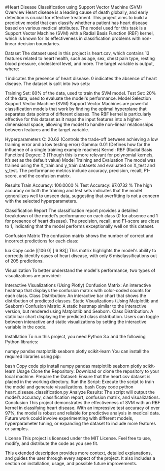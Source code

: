 #Heart Disease Classification using Support Vector Machine (SVM)
Overview
Heart disease is a leading cause of death globally, and early detection is crucial for effective treatment. This project aims to build a predictive model that can classify whether a patient has heart disease based on various medical attributes. The model used for this task is a Support Vector Machine (SVM) with a Radial Basis Function (RBF) kernel, which is known for its effectiveness in classification problems with non-linear decision boundaries.

Dataset
The dataset used in this project is heart.csv, which contains 13 features related to heart health, such as age, sex, chest pain type, resting blood pressure, cholesterol level, and more. The target variable is output, where:

1 indicates the presence of heart disease.
0 indicates the absence of heart disease.
The dataset is split into two sets:

Training Set: 80% of the data, used to train the SVM model.
Test Set: 20% of the data, used to evaluate the model's performance.
Model Selection
Support Vector Machine (SVM)
Support Vector Machines are powerful classification models that work by finding the optimal hyperplane that separates data points of different classes. The RBF kernel is particularly effective for this dataset as it maps the input features into a higher-dimensional space, allowing the model to handle non-linear relationships between features and the target variable.

Hyperparameters
C: 20.62 (Controls the trade-off between achieving a low training error and a low testing error)
Gamma: 0.01 (Defines how far the influence of a single training example reaches)
Kernel: RBF (Radial Basis Function)
Degree: 3 (Though this is more relevant for polynomial kernels, it’s set as the default value)
Model Training and Evaluation
The model was trained using the X_train and y_train datasets and evaluated on X_test and y_test. The performance metrics include accuracy, precision, recall, F1-score, and the confusion matrix.

Results
Train Accuracy: 100.0000 %
Test Accuracy: 97.0732 %
The high accuracy on both the training and test sets indicates that the model generalizes well to unseen data, suggesting that overfitting is not a concern with the selected hyperparameters.

Classification Report
The classification report provides a detailed breakdown of the model's performance on each class (0 for absence and 1 for presence of heart disease). The precision, recall, and F1-score are close to 1, indicating that the model performs exceptionally well on this dataset.

Confusion Matrix
The confusion matrix shows the number of correct and incorrect predictions for each class:

lua
Copy code
[[106   0]
 [  6  93]]
This matrix highlights the model's ability to correctly identify cases of heart disease, with only 6 misclassifications out of 205 predictions.

Visualization
To better understand the model's performance, two types of visualizations are provided:

Interactive Visualizations (Using Plotly)
Confusion Matrix: An interactive heatmap that displays the confusion matrix with color-coded counts for each class.
Class Distribution: An interactive bar chart that shows the distribution of predicted classes.
Static Visualizations (Using Matplotlib and Seaborn)
Confusion Matrix: A static heatmap similar to the interactive version, but rendered using Matplotlib and Seaborn.
Class Distribution: A static bar chart displaying the predicted class distribution.
Users can toggle between interactive and static visualizations by setting the interactive variable in the code.

Installation
To run this project, you need Python 3.x and the following Python libraries:

numpy
pandas
matplotlib
seaborn
plotly
scikit-learn
You can install the required libraries using pip:

bash
Copy code
pip install numpy pandas matplotlib seaborn plotly scikit-learn
Usage
Clone the Repository: Download or clone the repository to your local machine.
Prepare the Dataset: Ensure that the heart.csv dataset is placed in the working directory.
Run the Script: Execute the script to train the model and generate visualizations.
bash
Copy code
python heart_disease_classification.py
Analyze Results: The script will output the model’s accuracy, classification report, confusion matrix, and visualizations.
Conclusion
This project demonstrates the effectiveness of SVM with an RBF kernel in classifying heart disease. With an impressive test accuracy of over 97%, the model is robust and reliable for predictive analysis in medical data. Future work could involve experimenting with different models, hyperparameter tuning, or expanding the dataset to include more features or samples.

License
This project is licensed under the MIT License. Feel free to use, modify, and distribute the code as you see fit.

This extended description provides more context, detailed explanations, and guides the user through every aspect of the project. It also includes a section on installation, usage, and possible future improvements.






